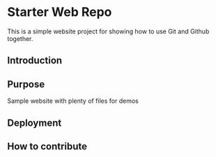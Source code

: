 # Starter Web Repo

This is a simple website project for
showing how to use Git and Github together.

## Introduction


## Purpose

Sample website with plenty of files for demos

## Deployment

## How to contribute